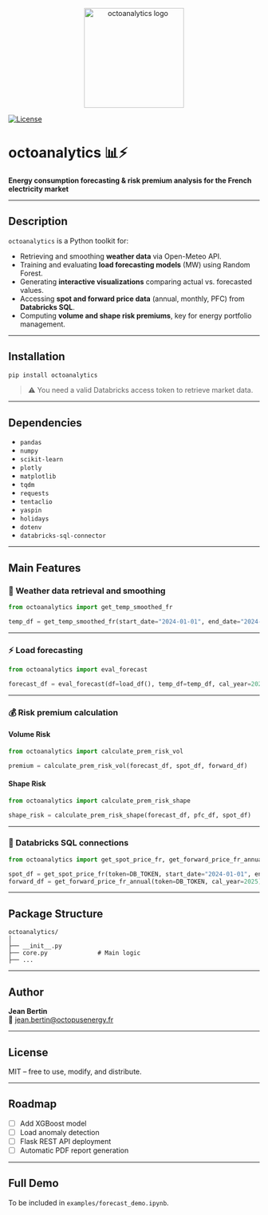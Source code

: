 

<p align="center">
  <img src="images/logo_octoanalytics.png" alt="octoanalytics logo" width="200"/>
</p>

[![License](https://img.shields.io/badge/License-MIT-yellow.svg)](https://opensource.org/licenses/MIT)

# octoanalytics 📊⚡

**Energy consumption forecasting & risk premium analysis for the French electricity market**

---

## Description


`octoanalytics` is a Python toolkit for:

- Retrieving and smoothing **weather data** via Open-Meteo API.
- Training and evaluating **load forecasting models** (MW) using Random Forest.
- Generating **interactive visualizations** comparing actual vs. forecasted values.
- Accessing **spot and forward price data** (annual, monthly, PFC) from **Databricks SQL**.
- Computing **volume and shape risk premiums**, key for energy portfolio management.

---

## Installation

```bash
pip install octoanalytics
```

> ⚠️ You need a valid Databricks access token to retrieve market data.

---

## Dependencies

- `pandas`
- `numpy`
- `scikit-learn`
- `plotly`
- `matplotlib`
- `tqdm`
- `requests`
- `tentaclio`
- `yaspin`
- `holidays`
- `dotenv`
- `databricks-sql-connector`

---

## Main Features

### 🔁 Weather data retrieval and smoothing

```python
from octoanalytics import get_temp_smoothed_fr

temp_df = get_temp_smoothed_fr(start_date="2024-01-01", end_date="2024-12-31")
```

---

### ⚡ Load forecasting

```python
from octoanalytics import eval_forecast

forecast_df = eval_forecast(df=load_df(), temp_df=temp_df, cal_year=2024)
```

---

### 💰 Risk premium calculation

#### Volume Risk

```python
from octoanalytics import calculate_prem_risk_vol

premium = calculate_prem_risk_vol(forecast_df, spot_df, forward_df)
```

#### Shape Risk

```python
from octoanalytics import calculate_prem_risk_shape

shape_risk = calculate_prem_risk_shape(forecast_df, pfc_df, spot_df)
```

---

### 🔌 Databricks SQL connections

```python
from octoanalytics import get_spot_price_fr, get_forward_price_fr_annual

spot_df = get_spot_price_fr(token=DB_TOKEN, start_date="2024-01-01", end_date="2024-12-31")
forward_df = get_forward_price_fr_annual(token=DB_TOKEN, cal_year=2025)
```

---

## Package Structure

```
octoanalytics/
│
├── __init__.py
├── core.py              # Main logic
├── ...
```

---

## Author

**Jean Bertin**  
📧 jean.bertin@octopusenergy.fr

---

## License

MIT – free to use, modify, and distribute.

---

## Roadmap

- [ ] Add XGBoost model
- [ ] Load anomaly detection
- [ ] Flask REST API deployment
- [ ] Automatic PDF report generation

---

## Full Demo

To be included in `examples/forecast_demo.ipynb`.
